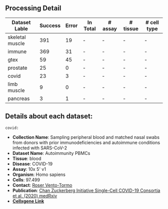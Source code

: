 ## Processing Detail
Dataset Lable | Success | Error | In Total | # assay | # tissue | # cell type
--- | --- | --- | --- | --- | --- | --- 
skeletal muscle | 391 | 19 | - | - | - | -
immune          | 369 | 31 | - | - | - | -
gtex            | 59  | 45 | -  | - | - | -
prostate        | 25  | 0  | - | - | - | -
covid           | 23  | 3  | - | - | - | - 
limb muscle     | 9   | 0  | - | - | - | -
pancreas        | 3   | 1  | - | - | - | -

## Details about each dataset:
``covid:``
- **Collection Name**: Sampling peripheral blood and matched nasal swabs from donors with prior immunodeficiencies and autoimmune conditions infected with SARS-CoV-2
- **Dataset Name**: Autoimmunity PBMCs
- **Tissue**: blood
- **Disease**: COVID-19
- **Assay**: 10x 5' v1
- **Organism**: Homo sapiens
- **Cells**: 97.499
- **Contact**: [Roser Vento-Tormo](rv4@sanger.ac.uk)
- **Publication**: [Chan Zuckerberg Initiative Single-Cell COVID-19 Consortia et al. (2020) medRxiv](https://doi.org/10.1101/2020.11.20.20227355)
- [**Cellxgene Link**](https://cellxgene.cziscience.com/collections/eb735cc9-d0a7-48fa-b255-db726bf365af)
